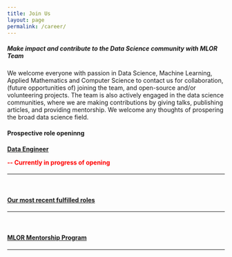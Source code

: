 ```yaml
---
title: Join Us
layout: page
permalink: /career/
---
```

<meta name="viewport" content="width=device-width, initial-scale=1">
<style>
#hp  {
float: left;    
 margin: 0 15px 0 0;
}
img {
  border: 2px solid #555;
}

p {
  font-family: 'Source Sans Pro', sans-serif;
  font-size: 15px;
  font-weight: normal;
}

h5 {
  font-family: 'Source Sans Pro', sans-serif;
  font-size: 15px;
  font-weight: normal;
}

body {
background-color: rgb(241,236,238);
background-color: radial-gradient(circle, rgba(241,236,238,1) 0%, rgba(97,124,196,1) 75%);
}
 
</style>
<script src="https://kit.fontawesome.com/7812f4f196.js" crossorigin="anonymous"></script>



<p><h5>Make impact and contribute to the Data Science community with MLOR Team</h5></p>

<p>We welcome everyone with passion in Data Science, Machine Learning, Applied Mathematics and Computer Science to contact us for collaboration, (future opportunities of) joining the team, and open-source and/or volunteering projects. The team is also actively engaged in the data science communities, where we are making contributions by giving talks, publishing articles, and providing mentorship. We welcome any thoughts of prospering the broad data science field.</p>

<p><h4>Prospective role openinng</h4></p>
<h4><a href="https://ml-or-ds-team.github.io/career/data_engineering.html">Data Engineer</a>
<p style="color:red"> -- Currently in progress of opening</p></h4>
<hr>
<br/>
<h4><a href="https://ml-or-ds-team.github.io/career/archive.html">Our most recent fulfilled roles</a>
</h4>
<hr>
<br/>
<h4><a href="https://ml-or-ds-team.github.io/career/mentorship.html">MLOR Mentorship Program</a>
</h4>
<hr>
<br/>